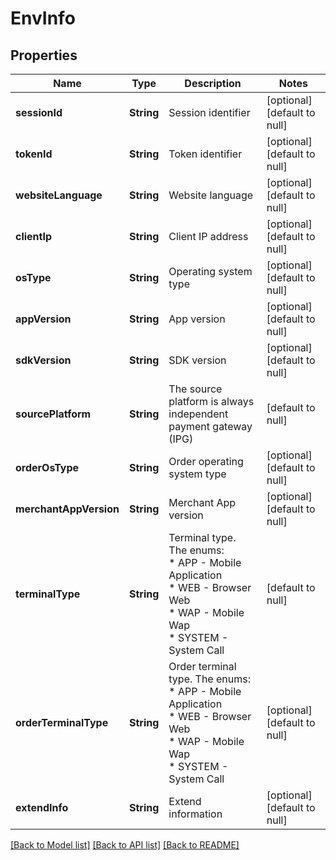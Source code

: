 # EnvInfo
## Properties

| Name | Type | Description | Notes |
|------------ | ------------- | ------------- | -------------|
| **sessionId** | **String** | Session identifier | [optional] [default to null] |
| **tokenId** | **String** | Token identifier | [optional] [default to null] |
| **websiteLanguage** | **String** | Website language | [optional] [default to null] |
| **clientIp** | **String** | Client IP address | [optional] [default to null] |
| **osType** | **String** | Operating system type | [optional] [default to null] |
| **appVersion** | **String** | App version | [optional] [default to null] |
| **sdkVersion** | **String** | SDK version | [optional] [default to null] |
| **sourcePlatform** | **String** | The source platform is always independent payment gateway (IPG) | [default to null] |
| **orderOsType** | **String** | Order operating system type | [optional] [default to null] |
| **merchantAppVersion** | **String** | Merchant App version | [optional] [default to null] |
| **terminalType** | **String** | Terminal type. The enums:<br> * APP - Mobile Application<br> * WEB - Browser Web<br> * WAP - Mobile Wap<br> * SYSTEM - System Call<br>  | [default to null] |
| **orderTerminalType** | **String** | Order terminal type. The enums:<br> * APP - Mobile Application<br> * WEB - Browser Web<br> * WAP - Mobile Wap<br> * SYSTEM - System Call<br>  | [optional] [default to null] |
| **extendInfo** | **String** | Extend information | [optional] [default to null] |

[[Back to Model list]](../README.md#documentation-for-models) [[Back to API list]](../README.md#documentation-for-api-endpoints) [[Back to README]](../README.md)

